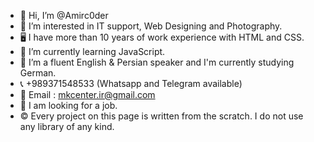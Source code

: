 - 👋 Hi, I’m @Amirc0der
- 👀 I’m interested in IT support, Web Designing and Photography.
- 🖥 I have more than 10 years of work experience with HTML and CSS.
- 🌱 I’m currently learning JavaScript. 
- 💞️ I’m a fluent English & Persian speaker and I'm currently studying German. 
- 📞 +989371548533 (Whatsapp and Telegram available)
- 📧 Email : mkcenter.ir@gmail.com
- 💼 I am looking for a job.
- ©️ Every project on this page is written from the scratch. I do not use any library of any kind.

<!---
Amirc0der/Amirc0der is a ✨ special ✨ repository because its `README.md` (this file) appears on your GitHub profile.
You can click the Preview link to take a look at your changes.
--->
